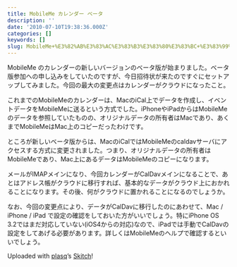 ```yaml
---
title: MobileMe カレンダー ベータ
description: ''
date: '2010-07-10T19:38:36.000Z'
categories: []
keywords: []
slug: MobileMe+%E3%82%AB%E3%83%AC%E3%83%B3%E3%83%80%E3%83%BC+%E3%83%99%E3%83%BC%E3%82%BF
---
```

MobileMe のカレンダーの新しいバージョンのベータ版が始まりました。ベータ版参加への申し込みをしていたのですが、今日招待状が来たのですぐにセットアップしてみました。今回の最大の変更点はカレンダーがクラウドになったこと。

これまでのMobileMeのカレンダーは、MacのiCal上でデータを作成し、イベントデータをMobileMeに送るという方式でした。iPhoneやiPadからはMobileMeのデータを参照していたものの、オリジナルデータの所有者はMacであり、あくまでMobileMeはMac上のコピーだったわけです。

ところが新しいベータ版からは、MacのiCalではMobileMeのcaldavサーバにアクセスする方式に変更されました。つまり、オリジナルデータの所有者はMobileMeであり、Mac上にあるデータはMobileMeのコピーになります。

メールがIMAPメインになり、今回カレンダーがCalDavメインになることで、あとはアドレス帳がクラウドに移行すれば、基本的なデータがクラウド上におかれることになります。その後、何がクラウドに置かれることになるのでしょうか。

なお、今回の変更点により、データがCalDavに移行したのにあわせて、Mac / iPhone / iPad で設定の確認をしておいた方がいいでしょう。特にiPhone OS 3.2ではまだ対応していない(iOS4からの対応)なので、iPadでは手動でCalDavの設定をしてあげる必要があります。詳しくはMobileMeのヘルプで確認するといいでしょう。

Uploaded with [plasq](http://plasq.com/)’s [Skitch](http://skitch.com)!